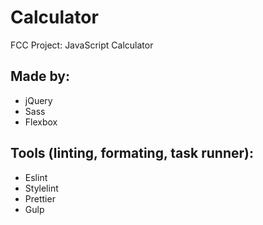 # Calculator

FCC Project: JavaScript Calculator

## Made by:

* jQuery
* Sass
* Flexbox

## Tools (linting, formating, task runner):

* Eslint
* Stylelint
* Prettier
* Gulp

